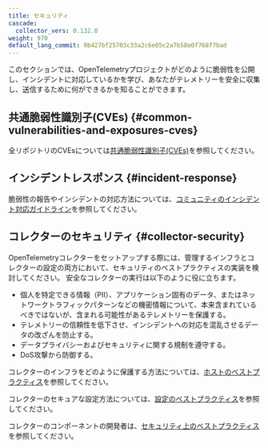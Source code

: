 ```yaml
---
title: セキュリティ
cascade:
  collector_vers: 0.132.0
weight: 970
default_lang_commit: 9b427bf25703c33a2c6e05c2a7b58e0f768f7bad
---
```


このセクションでは、OpenTelemetryプロジェクトがどのように脆弱性を公開し、インシデントに対応しているかを学び、あなたがテレメトリーを安全に収集し、送信するために何ができるかを知ることができます。

## 共通脆弱性識別子(CVEs) {#common-vulnerabilities-and-exposures-cves}

全リポジトリのCVEsについては[共通脆弱性識別子(CVEs)](cve/)を参照してください。

## インシデントレスポンス {#incident-response}

脆弱性の報告やインシデントの対応方法については、[コミュニティのインシデント対応ガイドライン](security-response/)を参照してください。

## コレクターのセキュリティ {#collector-security}

OpenTelemetryコレクターをセットアップする際には、管理するインフラとコレクターの設定の両方において、セキュリティのベストプラクティスの実装を検討してください。
安全なコレクターの実行は以下のように役に立ちます。

- 個人を特定できる情報（PII）、アプリケーション固有のデータ、またはネットワークトラフィックパターンなどの機密情報について、本来含まれているべきではないが、含まれる可能性があるテレメトリーを保護する。
- テレメトリーの信頼性を低下させ、インシデントへの対応を混乱させるデータの改ざんを防止する。
- データプライバシーおよびセキュリティに関する規制を遵守する。
- DoS攻撃から防御する。

コレクターのインフラをどのように保護する方法については、[ホストのベストプラクティス](hosting-best-practices/)を参照してください。

コレクターのセキュアな設定方法については、[設定のベストプラクティス](config-best-practices/)を参照してください。

コレクターのコンポーネントの開発者は、[セキュリティ上のベストプラクティス](https://github.com/open-telemetry/opentelemetry-collector/blob/main/docs/security-best-practices.md)を参照してください。
